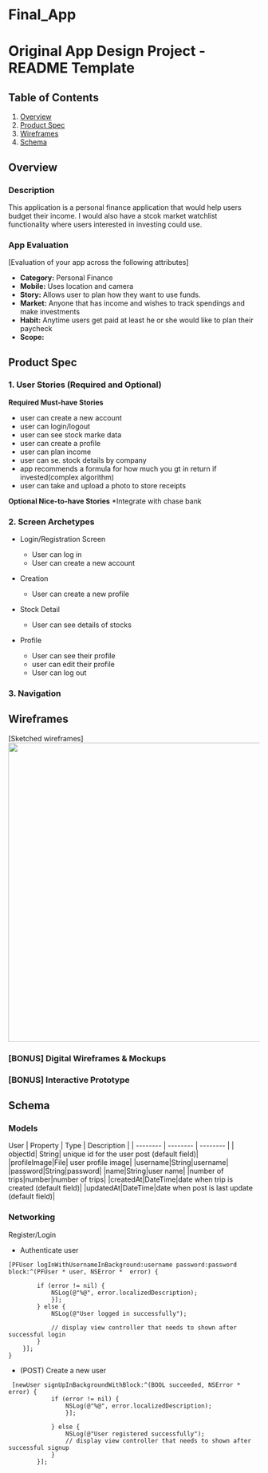 # Final_App
Original App Design Project - README Template
===

## Table of Contents
1. [Overview](#Overview)
1. [Product Spec](#Product-Spec)
1. [Wireframes](#Wireframes)
2. [Schema](#Schema)

## Overview
### Description
 This application is a personal finance application that would help users budget their income. I would also have a stcok market watchlist functionality where users interested in investing could use.

### App Evaluation
[Evaluation of your app across the following attributes]
- **Category:** Personal Finance
- **Mobile:** Uses location and camera
- **Story:** Allows user to plan how they want to use funds.
- **Market:** Anyone that has income and wishes to track spendings and make investments 
- **Habit:** Anytime users get paid at least he or she would like to plan their paycheck
- **Scope:** 

## Product Spec

### 1. User Stories (Required and Optional)

**Required Must-have Stories**

* user can create a new account
* user can login/logout
* user can see stock marke data
* user can create a profile
* user can plan income
* user can se. stock details by company
* app recommends  a formula for how much you gt in return if invested(complex algorithm)
* user can take and upload a photo to store receipts



**Optional Nice-to-have Stories**
*Integrate with chase bank




### 2. Screen Archetypes

* Login/Registration Screen
   * User can log in 
   * User can create a new account
* Creation
   * User can create a new profile
* Stock Detail
    * User can see details of stocks
    

* Profile
    * User can see their profile 
    * user can edit their profile
    * User can log out

### 3. Navigation


## Wireframes
[Sketched wireframes]
<img src="https://www.figma.com/file/sRRw23XRhcVh7QQouRnrxJ/Untitled?node-id=0%3A1" width=600>


### [BONUS] Digital Wireframes & Mockups

### [BONUS] Interactive Prototype

## Schema 

### Models

User
| Property | Type | Description |
| -------- | -------- | -------- |
| objectId| String| unique id for the user post (default field)|
|profileImage|File| user profile image|
|username|String|username|
|password|String|password|
|name|String|user name|
|number of trips|number|number of trips|
|createdAt|DateTime|date when trip is created (default field)|
|updatedAt|DateTime|date when post is last update (default field)|





### Networking
Register/Login
- Authenticate user
```objectivec=
[PFUser logInWithUsernameInBackground:username password:password block:^(PFUser * user, NSError *  error) {
        
        if (error != nil) {
            NSLog(@"%@", error.localizedDescription);
            }];
        } else {
            NSLog(@"User logged in successfully");
            
            // display view controller that needs to shown after successful login
        }
    }];
}

```
- (POST) Create a new user
```objectivec=
 [newUser signUpInBackgroundWithBlock:^(BOOL succeeded, NSError * error) {
            if (error != nil) {
                NSLog(@"%@", error.localizedDescription);
                }];
                
            } else {
                NSLog(@"User registered successfully");
                // display view controller that needs to shown after successful signup
            }
        }];
```


